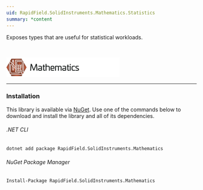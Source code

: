 ```yaml
---
uid: RapidField.SolidInstruments.Mathematics.Statistics
summary: *content
---
```


<!--
Copyright (c) RapidField LLC. Licensed under the MIT License. See LICENSE.txt in the project root for license information.
-->

Exposes types that are useful for statistical workloads.

<br />

![Mathematics label](../images/Label.Mathematics.300w.png)
- - -

### Installation

This library is available via [NuGet](https://docs.microsoft.com/en-us/nuget/quickstart/install-and-use-a-package-in-visual-studio). Use one of the commands below to download and install the library and all of its dependencies.

###### .NET CLI

```shell
dotnet add package RapidField.SolidInstruments.Mathematics
```

###### NuGet Package Manager

```shell
Install-Package RapidField.SolidInstruments.Mathematics
```
